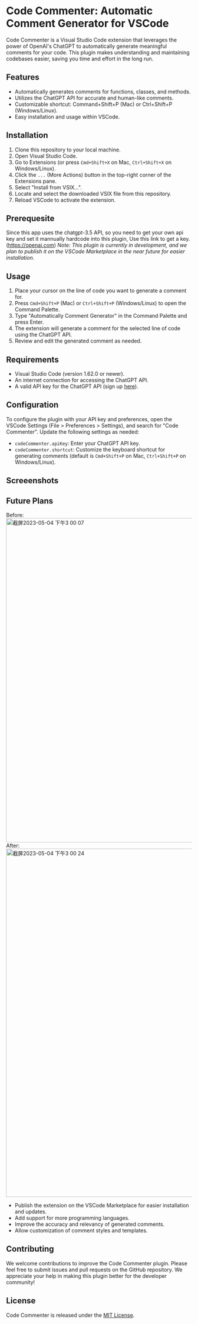 # Code Commenter: Automatic Comment Generator for VSCode

Code Commenter is a Visual Studio Code extension that leverages the power of OpenAI's ChatGPT to automatically generate meaningful comments for your code. This plugin makes understanding and maintaining codebases easier, saving you time and effort in the long run.

## Features

- Automatically generates comments for functions, classes, and methods.
- Utilizes the ChatGPT API for accurate and human-like comments.
- Customizable shortcut: Command+Shift+P (Mac) or Ctrl+Shift+P (Windows/Linux).
- Easy installation and usage within VSCode.

## Installation

1. Clone this repository to your local machine.
2. Open Visual Studio Code.
3. Go to Extensions (or press `Cmd+Shift+X` on Mac, `Ctrl+Shift+X` on Windows/Linux).
4. Click the `...` (More Actions) button in the top-right corner of the Extensions pane.
5. Select "Install from VSIX...".
6. Locate and select the downloaded VSIX file from this repository.
7. Reload VSCode to activate the extension.

## Prerequesite

Since this app uses the chatgpt-3.5 API, so you need to get your own api key and set it mannually hardcode into this plugin, Use this link to get a key. (https://openai.com)
*Note: This plugin is currently in development, and we plan to publish it on the VSCode Marketplace in the near future for easier installation.*

## Usage

1. Place your cursor on the line of code you want to generate a comment for.
2. Press `Cmd+Shift+P` (Mac) or `Ctrl+Shift+P` (Windows/Linux) to open the Command Palette.
3. Type "Automatically Comment Generator" in the Command Palette and press Enter.
4. The extension will generate a comment for the selected line of code using the ChatGPT API.
5. Review and edit the generated comment as needed.

## Requirements

- Visual Studio Code (version 1.62.0 or newer).
- An internet connection for accessing the ChatGPT API.
- A valid API key for the ChatGPT API (sign up [here](https://www.openai.com/signup)).

## Configuration

To configure the plugin with your API key and preferences, open the VSCode Settings (File > Preferences > Settings), and search for "Code Commenter". Update the following settings as needed:

- `codeCommenter.apiKey`: Enter your ChatGPT API key.
- `codeCommenter.shortcut`: Customize the keyboard shortcut for generating comments (default is `Cmd+Shift+P` on Mac, `Ctrl+Shift+P` on Windows/Linux).

## Screeenshots

## Future Plans
Before:
<img width="877" alt="截屏2023-05-04 下午3 00 07" src="https://user-images.githubusercontent.com/63761776/236302967-0af03395-8469-41e6-b030-0d3494320e6f.png">
After:
<img width="942" alt="截屏2023-05-04 下午3 00 24" src="https://user-images.githubusercontent.com/63761776/236302982-59eb853a-44a9-45c0-87bf-312b4a7a78bb.png">

- Publish the extension on the VSCode Marketplace for easier installation and updates.
- Add support for more programming languages.
- Improve the accuracy and relevancy of generated comments.
- Allow customization of comment styles and templates.

## Contributing

We welcome contributions to improve the Code Commenter plugin. Please feel free to submit issues and pull requests on the GitHub repository. We appreciate your help in making this plugin better for the developer community!

## License

Code Commenter is released under the [MIT License](https://opensource.org/licenses/MIT).
